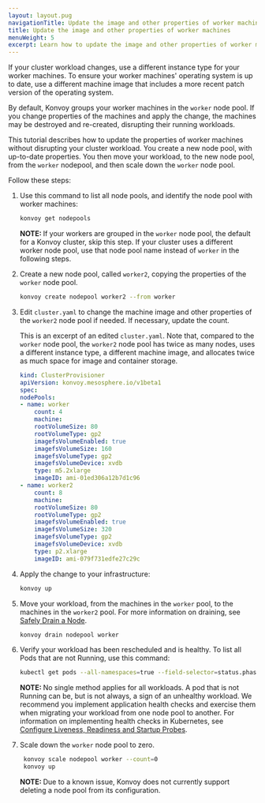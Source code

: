 ```yaml
---
layout: layout.pug
navigationTitle: Update the image and other properties of worker machines
title: Update the image and other properties of worker machines
menuWeight: 5
excerpt: Learn how to update the image and other properties of worker machines
---
```


<!-- markdownlint-disable MD004 MD007 MD025 MD030 -->

If your cluster workload changes, use a different instance type for your worker machines. To ensure your worker machines' operating system is up to date, use a different machine image that includes a more recent patch version of the operating system.

By default, Konvoy groups your worker machines in the `worker` node pool. If you change properties of the machines and apply the change, the machines may be destroyed and re-created, disrupting their running workloads.

This tutorial describes how to update the properties of worker machines without disrupting your cluster workload. You create a new node pool, with up-to-date properties. You then move your workload, to the new node pool, from the `worker` nodepool, and then scale down the `worker` node pool.

Follow these steps:

1. Use this command to list all node pools, and identify the node pool with worker machines:

    ```bash
    konvoy get nodepools
    ```

    <p class="message--note"><strong>NOTE: </strong>  If your workers are grouped in the <code>worker</code> node pool, the default for a Konvoy cluster, skip this step. If your cluster uses a different worker node pool, use that node pool name instead of <code>worker</code> in the following steps.</p>

1. Create a new node pool, called `worker2`, copying the properties of the `worker` node pool.

    ```bash
    konvoy create nodepool worker2 --from worker
    ```

1. Edit `cluster.yaml` to change the machine image and other properties of the `worker2` node pool if needed. If necessary, update the count.

    This is an excerpt of an edited `cluster.yaml`. Note that, compared to the `worker` node pool, the `worker2` node pool has twice as many nodes, uses a different instance type, a different machine image, and allocates twice as much space for image and container storage.

    ```yaml
    kind: ClusterProvisioner
    apiVersion: konvoy.mesosphere.io/v1beta1
    spec:
    nodePools:
    - name: worker
        count: 4
        machine:
        rootVolumeSize: 80
        rootVolumeType: gp2
        imagefsVolumeEnabled: true
        imagefsVolumeSize: 160
        imagefsVolumeType: gp2
        imagefsVolumeDevice: xvdb
        type: m5.2xlarge
        imageID: ami-01ed306a12b7d1c96
    - name: worker2
        count: 8
        machine:
        rootVolumeSize: 80
        rootVolumeType: gp2
        imagefsVolumeEnabled: true
        imagefsVolumeSize: 320
        imagefsVolumeType: gp2
        imagefsVolumeDevice: xvdb
        type: p2.xlarge
        imageID: ami-079f731edfe27c29c
    ```

1. Apply the change to your infrastructure:

    ```bash
    konvoy up
    ```

1. Move your workload, from the machines in the `worker` pool, to the machines in the `worker2` pool. For more information on draining, see [Safely Drain a Node][drain-node].

    ```bash
    konvoy drain nodepool worker
    ```

1. Verify your workload has been rescheduled and is healthy. To list all Pods that are not Running, use this command:

    ```bash
    kubectl get pods --all-namespaces=true --field-selector=status.phase!=Running
    ```

    <p class="message--note"><strong>NOTE: </strong> No single method applies for all workloads. A pod that is not Running can be, but is not always, a sign of an unhealthy workload. We recommend you implement application health checks and exercise them when migrating your workload from one node pool to another. For information on implementing health checks in Kubernetes, see <a href="https://kubernetes.io/docs/tasks/configure-pod-container/configure-liveness-readiness-startup-probes/">Configure Liveness, Readiness and Startup Probes</a>.</p>

1. Scale down the `worker` node pool to zero.

   ```bash
    konvoy scale nodepool worker --count=0
    konvoy up
   ```

    <p class="message--note"><strong>NOTE: </strong>Due to a known issue, Konvoy does not currently support deleting a node pool from its configuration.</p>

[drain-node]: https://kubernetes.io/docs/tasks/administer-cluster/safely-drain-node/
